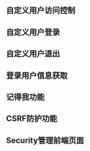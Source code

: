 ## 自定义用户访问控制



## 自定义用户登录



## 自定义用户退出



## 登录用户信息获取



## 记得我功能



## CSRF防护功能



## Security管理前端页面

